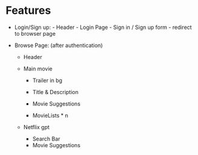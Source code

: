 
# Features
  -   Login/Sign up:
    - Header 
    - Login Page
    - Sign in / Sign up form
    - redirect to browser page

  - Browse Page: (after authentication) 
    - Header
    - Main movie
        - Trailer in bg
        - Title & Description

        - Movie Suggestions
         - MovieLists * n

    - Netflix gpt
        - Search Bar
        - Movie Suggestions